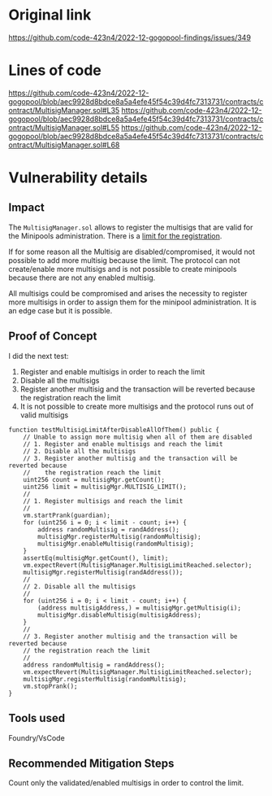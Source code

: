 # Original link
https://github.com/code-423n4/2022-12-gogopool-findings/issues/349
# Lines of code

https://github.com/code-423n4/2022-12-gogopool/blob/aec9928d8bdce8a5a4efe45f54c39d4fc7313731/contracts/contract/MultisigManager.sol#L35
https://github.com/code-423n4/2022-12-gogopool/blob/aec9928d8bdce8a5a4efe45f54c39d4fc7313731/contracts/contract/MultisigManager.sol#L55
https://github.com/code-423n4/2022-12-gogopool/blob/aec9928d8bdce8a5a4efe45f54c39d4fc7313731/contracts/contract/MultisigManager.sol#L68


# Vulnerability details

## Impact

The ```MultisigManager.sol``` allows to register the multisigs that are valid for the Minipools administration. There is a [limit for the registration](https://github.com/code-423n4/2022-12-gogopool/blob/aec9928d8bdce8a5a4efe45f54c39d4fc7313731/contracts/contract/MultisigManager.sol#L41).

If for some reason all the Multisig are disabled/compromised, it would not possible to add more multisig because the limit. The protocol can not create/enable more multisigs and is not possible to create minipools because there are not any enabled multisig.

All multisigs could be compromised and arises the necessity to register more multisigs in order to assign them for the minipool administration. It is an edge case but it is possible.

## Proof of Concept

I did the next test:

1. Register and enable multisigs in order to reach the limit
2. Disable all the multisigs
3. Register another multisig and the transaction will be reverted because the registration reach the limit
4. It is not possible to create more multisigs and the protocol runs out of valid multisigs

```solidity
function testMultisigLimitAfterDisableAllOfThem() public {
    // Unable to assign more multisig when all of them are disabled
    // 1. Register and enable multisigs and reach the limit
    // 2. Disable all the multisigs
    // 3. Register another multisig and the transaction will be reverted because
    // 	  the registration reach the limit
    uint256 count = multisigMgr.getCount();
    uint256 limit = multisigMgr.MULTISIG_LIMIT();
    //
    // 1. Register multisigs and reach the limit
    //
    vm.startPrank(guardian);
    for (uint256 i = 0; i < limit - count; i++) {
        address randomMultisig = randAddress();
        multisigMgr.registerMultisig(randomMultisig);
        multisigMgr.enableMultisig(randomMultisig);
    }
    assertEq(multisigMgr.getCount(), limit);
    vm.expectRevert(MultisigManager.MultisigLimitReached.selector);
    multisigMgr.registerMultisig(randAddress());
    //
    // 2. Disable all the multisigs
    //
    for (uint256 i = 0; i < limit - count; i++) {
        (address multisigAddress,) = multisigMgr.getMultisig(i);
        multisigMgr.disableMultisig(multisigAddress);
    }
    //
    // 3. Register another multisig and the transaction will be reverted because
    // the registration reach the limit
    //
    address randomMultisig = randAddress();
    vm.expectRevert(MultisigManager.MultisigLimitReached.selector);
    multisigMgr.registerMultisig(randomMultisig);
    vm.stopPrank();
}
```

## Tools used

Foundry/VsCode

## Recommended Mitigation Steps

Count only the validated/enabled multisigs in order to control the limit.